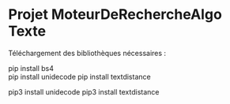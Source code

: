 # Projet MoteurDeRechercheAlgo Texte

Téléchargement des bibliothèques nécessaires :

pip install bs4  
pip install unidecode
pip install textdistance


pip3 install unidecode
pip3 install textdistance
